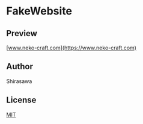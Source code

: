 # FakeWebsite

## Preview

[www.neko-craft.com](https://www.neko-craft.com)

## Author

Shirasawa

## License

[MIT](./LICENSE)
